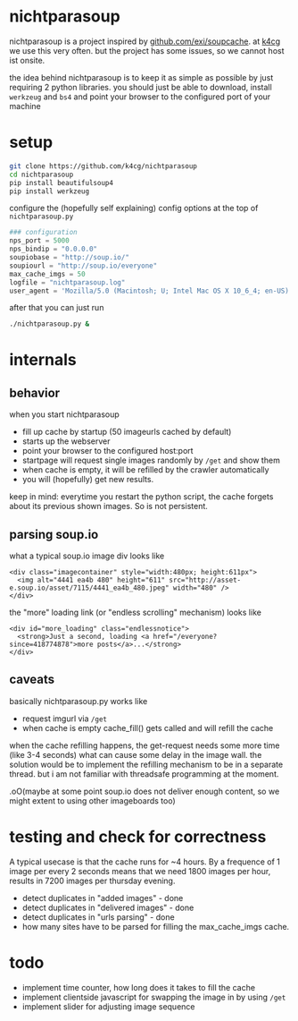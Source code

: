 # nichtparasoup

nichtparasoup is a project inspired by [github.com/exi/soupcache](https://github.com/exi/soupcache).
at [k4cg](http://k4cg.org) we use this very often. but the project has some issues, so we cannot host ist onsite.

the idea behind nichtparasoup is to keep it as simple as possible by just requiring 2 python libraries. you should just be able to
download, install `werkzeug` and `bs4` and point your browser to the configured port of your machine

# setup

```bash
git clone https://github.com/k4cg/nichtparasoup
cd nichtparasoup
pip install beautifulsoup4
pip install werkzeug
```

configure the (hopefully self explaining) config options at the top of `nichtparasoup.py`

```python
### configuration
nps_port = 5000
nps_bindip = "0.0.0.0"
soupiobase = "http://soup.io/"
soupiourl = "http://soup.io/everyone"
max_cache_imgs = 50
logfile = "nichtparasoup.log"
user_agent = 'Mozilla/5.0 (Macintosh; U; Intel Mac OS X 10_6_4; en-US) AppleWebKit/534.3 (KHTML, like Gecko) Chrome/6.0.472.63 Safari/534.3'
```

after that you can just run

```bash
./nichtparasoup.py &
```

# internals

## behavior

when you start nichtparasoup

* fill up cache by startup (50 imageurls cached by default)
* starts up the webserver
* point your browser to the configured host:port
* startpage will request single images randomly by `/get` and show them
* when cache is empty, it will be refilled by the crawler automatically
* you will (hopefully) get new results.

keep in mind: everytime you restart the python script, the cache forgets about its previous
shown images. So is not persistent.

## parsing soup.io

what a typical soup.io image div looks like

    <div class="imagecontainer" style="width:480px; height:611px">
      <img alt="4441 ea4b 480" height="611" src="http://asset-e.soup.io/asset/7115/4441_ea4b_480.jpeg" width="480" />
    </div>

the "more" loading link (or "endless scrolling" mechanism) looks like

    <div id="more_loading" class="endlessnotice">
      <strong>Just a second, loading <a href="/everyone?since=418774878">more posts</a>...</strong>
    </div>

## caveats

basically nichtparasoup.py works like

* request imgurl via `/get`
* when cache is empty cache_fill() gets called and will refill the cache

when the cache refilling happens, the get-request needs some more time (like 3-4 seconds) what can cause
some delay in the image wall. the solution would be to implement the refilling mechanism to be in a separate thread.
but i am not familiar with threadsafe programming at the moment.

.oO(maybe at some point soup.io does not deliver enough content, so we might extent to using other imageboards too)

# testing and check for correctness

A typical usecase is that the cache runs for ~4 hours. By a frequence of 1 image per every 2 seconds
means that we need 1800 images per hour, results in 7200 images per thursday evening.

* detect duplicates in "added images" - done
* detect duplicates in "delivered images" - done
* detect duplicates in "urls parsing" - done
* how many sites have to be parsed for filling the max_cache_imgs cache.


# todo

* implement time counter, how long does it takes to fill the cache
* implement clientside javascript for swapping the image in by using `/get`
* implement slider for adjusting image sequence
